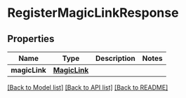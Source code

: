 # RegisterMagicLinkResponse

## Properties
Name | Type | Description | Notes
------------ | ------------- | ------------- | -------------
**magicLink** | [**MagicLink**](MagicLink.md) |  | 

[[Back to Model list]](../README.md#documentation-for-models) [[Back to API list]](../README.md#documentation-for-api-endpoints) [[Back to README]](../README.md)


